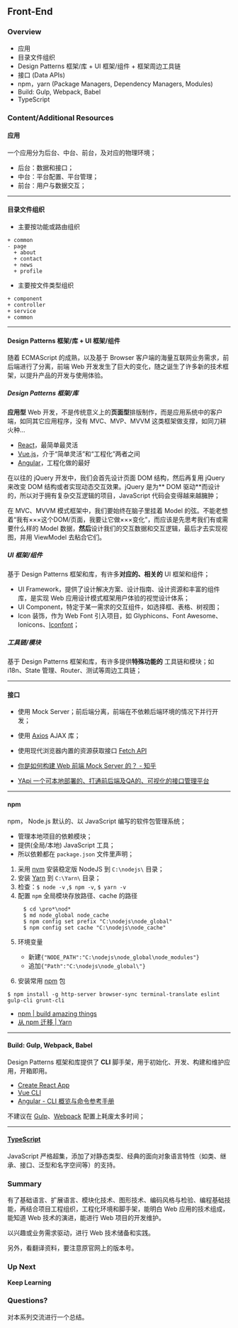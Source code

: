 ## Front-End

### Overview

- 应用
- 目录文件组织
- Design Patterns 框架/库 + UI 框架/组件 + 框架周边工具链
- 接口 (Data APIs)
- npm，yarn (Package Managers, Dependency Managers, Modules)
- Build: Gulp, Webpack, Babel
- TypeScript

### Content/Additional Resources

#### 应用

一个应用分为后台、中台、前台，及对应的物理环境；

- 后台：数据和接口；
- 中台：平台配置、平台管理；
- 前台：用户与数据交互；

---

#### 目录文件组织

- 主要按功能或路由组织

```
+ common
- page
  + about
  + contact
  + news
  + profile
```

- 主要按文件类型组织

```
+ component
+ controller
+ service
+ common
```

---

#### Design Patterns 框架/库 + UI 框架/组件

随着 ECMAScript 的成熟，以及基于 Browser 客户端的海量互联网业务需求，前后端进行了分离，前端 Web 开发发生了巨大的变化，随之诞生了许多新的技术框架，以提升产品的开发与使用体验。

##### Design Patterns 框架/库

**应用型** Web 开发，不是传统意义上的**页面型**排版制作，而是应用系统中的客户端，如同其它应用程序，没有 MVC、MVP、MVVM 这类框架做支撑，如同刀耕火种…

- [React](https://zh-hans.reactjs.org/docs/getting-started.html)，最简单最灵活
- [Vue.js](https://cn.vuejs.org/v2/guide/)，介于“简单灵活”和“工程化”两者之间
- [Angular](https://angular.cn/)，工程化做的最好

在以往的 jQuery 开发中，我们会首先设计页面 DOM 结构，然后再复用 jQuery 来改变 DOM 结构或者实现动态交互效果。jQuery 是为** DOM 驱动**而设计的，所以对于拥有复杂交互逻辑的项目，JavaScript 代码会变得越来越臃肿；

在 MVC、MVVM 模式框架中，我们要始终在脑子里挂着 Model 的弦。不能老想着“我有×××这个DOM/页面，我要让它做×××变化”，而应该是先思考我们有或需要什么样的 Model 数据，**然后**设计我们的交互数据和交互逻辑，最后才去实现视图，并用 ViewModel 去粘合它们。

##### UI 框架/组件

基于 Design Patterns 框架和库，有许多**对应的、相关的** UI 框架和组件；

- UI Framework，提供了设计解决方案、设计指南、设计资源和丰富的组件库，是实现 Web 应用设计模式框架用户体验的视觉设计体系；
- UI Component，特定于某一需求的交互组件，如选择框、表格、树视图；
- Icon 装饰，作为 Web Font 引入项目，如 Glyphicons、Font Awesome、Ionicons、[Iconfont](https://www.iconfont.cn/)；

##### 工具链/模块

基于 Design Patterns 框架和库，有许多提供**特殊功能的** 工具链和模块；如i18n、State 管理、Router、测试等周边工具链；

---

#### 接口

- 使用 Mock Server；前后端分离，前端在不依赖后端环境的情况下并行开发；
- 使用 [Axios](https://github.com/axios/axios) AJAX 库；
- 使用现代浏览器内置的资源获取接口 [Fetch API](https://developer.mozilla.org/zh-CN/docs/Web/API/Fetch_API)


- [你是如何构建 Web 前端 Mock Server 的？ - 知乎](https://www.zhihu.com/question/35436669)
- [YApi 一个可本地部署的、打通前后端及QA的、可视化的接口管理平台](https://github.com/YMFE/yapi)

---

#### npm

npm， Node.js 默认的、以 JavaScript 编写的软件包管理系统；

- 管理本地项目的依赖模块；
- 提供(全局/本地) JavaScript 工具；
- 所以依赖都在 `package.json` 文件里声明；

1. 采用 [nvm](https://github.com/creationix/nvm) 安装稳定版 NodeJS 到 `C:\nodejs\` 目录；
2. 安装 [Yarn](https://yarnpkg.com/zh-Hans/) 到 `C:\Yarn\` 目录；
3. 检查：`$ node -v` ,`$ npm -v`, `$ yarn -v`
4. 配置 `npm` 全局模块存放路径、cache 的路径

```
     $ cd \pro*\nod*
     $ md node_global node_cache
     $ npm config set prefix "C:\nodejs\node_global"
     $ npm config set cache "C:\nodejs\node_cache"
```

5. 环境变量
    - 新建`{"NODE_PATH":"C:\nodejs\node_global\node_modules"}`
    - 追加`{"Path":"C:\nodejs\node_global\"}`

6. 安装常用 [npm](https://www.npmjs.com/) 包

`$ npm install -g http-server browser-sync terminal-translate eslint gulp-cli grunt-cli`

- [npm | build amazing things](https://www.npmjs.com/)
- [从 npm 迁移 | Yarn](https://yarnpkg.com/zh-Hans/docs/migrating-from-npm)

---

#### Build: Gulp, Webpack, Babel

Design Patterns 框架和库提供了 **CLI** 脚手架，用于初始化、开发、构建和维护应用，开箱即用。

- [Create React App](https://facebook.github.io/create-react-app/)
- [Vue CLI](https://cli.vuejs.org/zh/)
- [Angular - CLI 概览与命令参考手册](https://angular.cn/cli)

不建议在 [Gulp](https://gulpjs.com/)、[Webpack](https://webpack.docschina.org/) 配置上耗废太多时间；

---

#### [TypeScript](https://www.typescriptlang.org/index.html)

JavaScript 严格超集，添加了对静态类型、经典的面向对象语言特性（如类、继承、接口、泛型和名字空间等）的支持。

### Summary

有了基础语言、扩展语言、模块化技术、图形技术、编码风格与检验、编程基础技能，再结合项目工程组织，工程化环境和脚手架，能明白 Web 应用的技术组成，能知道 Web 技术的演进，能进行 Web 项目的开发维护。

以兴趣或业务需求驱动，进行 Web 技术储备和实践。

另外，看翻译资料，要注意原官网上的版本号。

### Up Next

**Keep Learning**

### Questions?

对本系列交流进行一个总结。